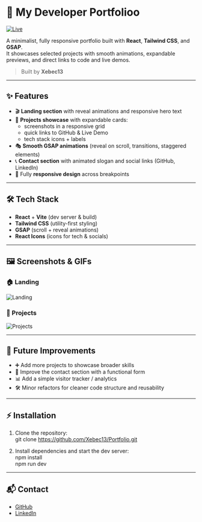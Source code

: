 # 💼 My Developer Portfolioo

[![Live](https://img.shields.io/badge/Live-rose?style=for-the-badge&logo=vercel&logoColor=white)](https://twoj-link-do-portfolio.netlify.app)

A minimalist, fully responsive portfolio built with **React**, **Tailwind CSS**, and **GSAP**.  
It showcases selected projects with smooth animations, expandable previews, and direct links to code and live demos.

> Built by **Xebec13**

---

## ✨ Features

- 🎬 **Landing section** with reveal animations and responsive hero text
- 📂 **Projects showcase** with expandable cards:
  - screenshots in a responsive grid
  - quick links to GitHub & Live Demo
  - tech stack icons + labels
- 🎭 **Smooth GSAP animations** (reveal on scroll, transitions, staggered elements)
- 📞 **Contact section** with animated slogan and social links (GitHub, LinkedIn)
- 📱 Fully **responsive design** across breakpoints

---

## 🛠️ Tech Stack

- **React** + **Vite** (dev server & build)
- **Tailwind CSS** (utility-first styling)
- **GSAP** (scroll + reveal animations)
- **React Icons** (icons for tech & socials)

---

## 🖼️ Screenshots & GIFs

### 🏠 Landing

![Landing](./src/assets/gifs/p1.gif)

### 📂 Projects

![Projects](./src/assets/gifs/p2.gif)

---

## 🚀 Future Improvements

- ➕ Add more projects to showcase broader skills
- 📩 Improve the contact section with a functional form
- 📊 Add a simple visitor tracker / analytics
- 🛠️ Minor refactors for cleaner code structure and reusability

---

## ⚡ Installation

1. Clone the repository:  
   git clone https://github.com/Xebec13/Portfolio.git

2. Install dependencies and start the dev server:  
   npm install  
   npm run dev

---

## 📬 Contact

- [GitHub](https://github.com/Xebec13)
- [LinkedIn](https://linkedin.com/in/twojprofil)
